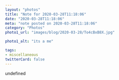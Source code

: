 ```yaml
---
layout: "photos"
title: "Note for 2020-03-28T11:18:06"
date: "2020-03-28T11:18:06"
meta: "note posted on 2020-03-28T11:18:06"
category: "Photos"
photo1_url: "images/blog/2020-03-28/To4cBxB8X.jpg"

photo1_alt: "its a me"

tags:
- miscellaneous
twitterCard: false
---
```

undefined
